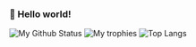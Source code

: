 ### 👋 Hello world!

![My Github Status](https://github-readme-stats.vercel.app/api?username=mathirobert&show_icons=true&hide_border=true)
![My trophies](https://github-profile-trophy.vercel.app/?username=mathirobert&theme=darkhub&margin-w=8&margin-h=8&no-frame=true)
![Top Langs](https://github-readme-stats.vercel.app/api/top-langs/?username=mathirobert&hide=css,html&langs_count=8&layout=compact)
